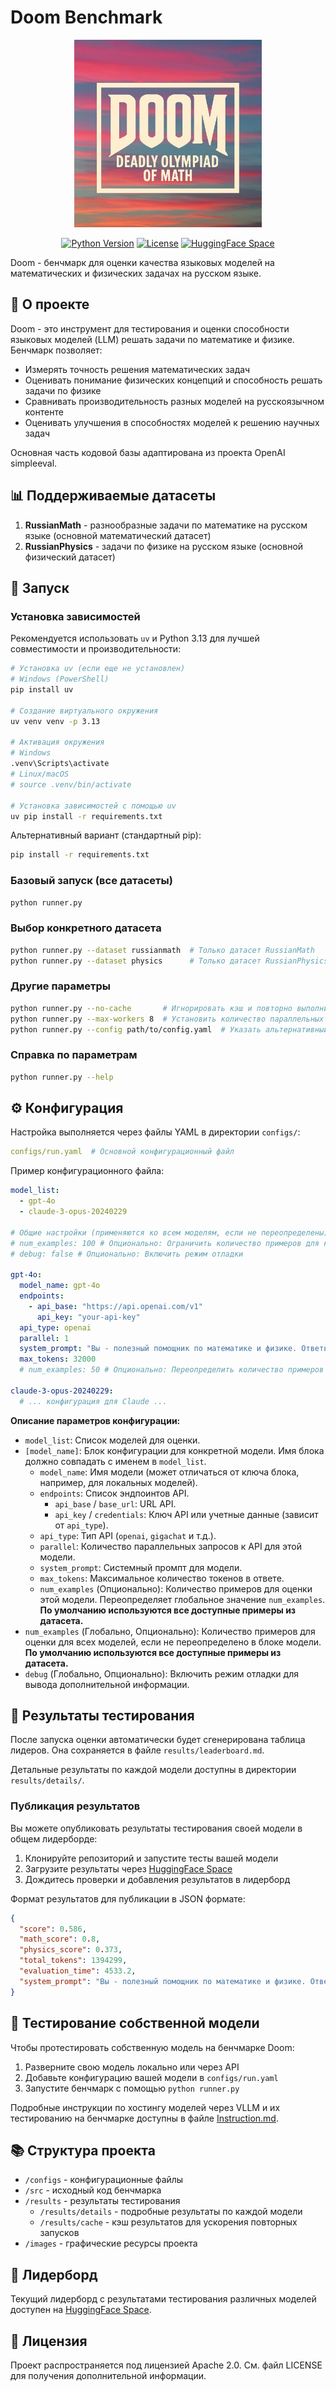 # Doom Benchmark

<p align="center">
  <img src="images/Logo.png" alt="Doom Logo" width="300"/>
</p>

<p align="center">
  <a href="https://www.python.org/downloads/"><img src="https://img.shields.io/badge/Python-3.13-blue.svg" alt="Python Version"/></a>
  <a href="https://opensource.org/licenses/Apache-2.0"><img src="https://img.shields.io/badge/License-Apache%202.0-green.svg" alt="License"/></a>
  <a href="https://huggingface.co/spaces/Vikhrmodels/DOoM-lb"><img src="https://img.shields.io/badge/🤗-HuggingFace%20Space-yellow.svg" alt="HuggingFace Space"/></a>
</p>

Doom - бенчмарк для оценки качества языковых моделей на математических и физических задачах на русском языке.

## 📖 О проекте

Doom - это инструмент для тестирования и оценки способности языковых моделей (LLM) решать задачи по математике и физике. Бенчмарк позволяет:

- Измерять точность решения математических задач
- Оценивать понимание физических концепций и способность решать задачи по физике
- Сравнивать производительность разных моделей на русскоязычном контенте
- Оценивать улучшения в способностях моделей к решению научных задач

Основная часть кодовой базы адаптирована из проекта OpenAI simpleeval.

## 📊 Поддерживаемые датасеты

1. **RussianMath** - разнообразные задачи по математике на русском языке (основной математический датасет)
2. **RussianPhysics** - задачи по физике на русском языке (основной физический датасет)

## 🚀 Запуск

### Установка зависимостей

Рекомендуется использовать `uv` и Python 3.13 для лучшей совместимости и производительности:

```bash
# Установка uv (если еще не установлен)
# Windows (PowerShell)
pip install uv

# Создание виртуального окружения
uv venv venv -p 3.13

# Активация окружения
# Windows
.venv\Scripts\activate
# Linux/macOS
# source .venv/bin/activate

# Установка зависимостей с помощью uv
uv pip install -r requirements.txt
```

Альтернативный вариант (стандартный pip):
```bash
pip install -r requirements.txt
```

### Базовый запуск (все датасеты)

```bash
python runner.py
```

### Выбор конкретного датасета

```bash
python runner.py --dataset russianmath  # Только датасет RussianMath
python runner.py --dataset physics      # Только датасет RussianPhysics
```

### Другие параметры

```bash
python runner.py --no-cache       # Игнорировать кэш и повторно выполнить оценку
python runner.py --max-workers 8  # Установить количество параллельных обработчиков
python runner.py --config path/to/config.yaml  # Указать альтернативный конфиг
```

### Справка по параметрам

```bash
python runner.py --help
```

## ⚙️ Конфигурация

Настройка выполняется через файлы YAML в директории `configs/`:

```yaml
configs/run.yaml  # Основной конфигурационный файл
```

Пример конфигурационного файла:

```yaml
model_list:
  - gpt-4o
  - claude-3-opus-20240229

# Общие настройки (применяются ко всем моделям, если не переопределены)
# num_examples: 100 # Опционально: Ограничить количество примеров для каждого датасета (по умолчанию используются все)
# debug: false # Опционально: Включить режим отладки

gpt-4o:
  model_name: gpt-4o
  endpoints:
    - api_base: "https://api.openai.com/v1"
      api_key: "your-api-key"
  api_type: openai
  parallel: 1
  system_prompt: "Вы - полезный помощник по математике и физике. Ответьте на русском языке."
  max_tokens: 32000
  # num_examples: 50 # Опционально: Переопределить количество примеров для этой модели

claude-3-opus-20240229:
  # ... конфигурация для Claude ...
```

**Описание параметров конфигурации:**

*   `model_list`: Список моделей для оценки.
*   `[model_name]`: Блок конфигурации для конкретной модели. Имя блока должно совпадать с именем в `model_list`.
    *   `model_name`: Имя модели (может отличаться от ключа блока, например, для локальных моделей).
    *   `endpoints`: Список эндпоинтов API.
        *   `api_base` / `base_url`: URL API.
        *   `api_key` / `credentials`: Ключ API или учетные данные (зависит от `api_type`).
    *   `api_type`: Тип API (`openai`, `gigachat` и т.д.).
    *   `parallel`: Количество параллельных запросов к API для этой модели.
    *   `system_prompt`: Системный промпт для модели.
    *   `max_tokens`: Максимальное количество токенов в ответе.
    *   `num_examples` (Опционально): Количество примеров для оценки этой модели. Переопределяет глобальное значение `num_examples`. **По умолчанию используются все доступные примеры из датасета.**
*   `num_examples` (Глобально, Опционально): Количество примеров для оценки для всех моделей, если не переопределено в блоке модели. **По умолчанию используются все доступные примеры из датасета.**
*   `debug` (Глобально, Опционально): Включить режим отладки для вывода дополнительной информации.

## 📝 Результаты тестирования

После запуска оценки автоматически будет сгенерирована таблица лидеров.
Она сохраняется в файле `results/leaderboard.md`.

Детальные результаты по каждой модели доступны в директории `results/details/`.

### Публикация результатов

Вы можете опубликовать результаты тестирования своей модели в общем лидерборде:

1. Клонируйте репозиторий и запустите тесты вашей модели
2. Загрузите результаты через [HuggingFace Space](https://huggingface.co/spaces/Vikhrmodels/DOoM-lb)
3. Дождитесь проверки и добавления результатов в лидерборд

Формат результатов для публикации в JSON формате:
```json
{
  "score": 0.586,
  "math_score": 0.8,
  "physics_score": 0.373,
  "total_tokens": 1394299,
  "evaluation_time": 4533.2,
  "system_prompt": "Вы - полезный помощник по математике и физике. Ответьте на русском языке."
}
```

## 🧪 Тестирование собственной модели

Чтобы протестировать собственную модель на бенчмарке Doom:

1. Разверните свою модель локально или через API
2. Добавьте конфигурацию вашей модели в `configs/run.yaml`
3. Запустите бенчмарк с помощью `python runner.py`

Подробные инструкции по хостингу моделей через VLLM и их тестированию на бенчмарке доступны в файле [Instruction.md](Instruction.md).

## 📚 Структура проекта

- `/configs` - конфигурационные файлы
- `/src` - исходный код бенчмарка
- `/results` - результаты тестирования
  - `/results/details` - подробные результаты по каждой модели
  - `/results/cache` - кэш результатов для ускорения повторных запусков
- `/images` - графические ресурсы проекта

## 🤗 Лидерборд

Текущий лидерборд с результатами тестирования различных моделей доступен на [HuggingFace Space](https://huggingface.co/spaces/Vikhrmodels/DOoM-lb).

## 📄 Лицензия

Проект распространяется под лицензией Apache 2.0. См. файл LICENSE для получения дополнительной информации.
